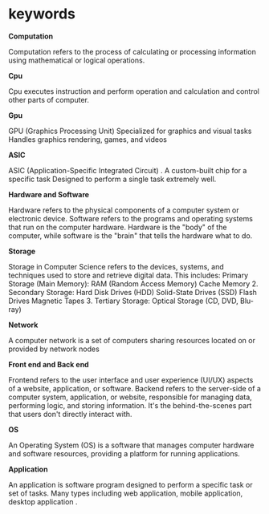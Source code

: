 # keywords
**Computation**

Computation refers to the process of calculating or processing information using mathematical or logical operations.

**Cpu**

Cpu executes instruction and perform operation and calculation and control other parts of computer.

**Gpu**

GPU (Graphics Processing Unit)
Specialized for graphics and visual tasks
Handles graphics rendering, games, and videos

**ASIC**

ASIC (Application-Specific Integrated Circuit) . A custom-built chip for a specific task
Designed to perform a single task extremely well.

**Hardware and Software**

  Hardware refers to the physical components of a computer system or electronic device. Software refers to the programs and operating systems that run on the computer hardware. Hardware is the "body" of the computer, while software is the "brain" that tells the hardware what to do.
  
**Storage**

Storage in Computer Science refers to the devices, systems, and techniques used to store and retrieve digital data. This includes:
Primary Storage (Main Memory):
RAM (Random Access Memory)
Cache Memory
2. Secondary Storage:
Hard Disk Drives (HDD)
Solid-State Drives (SSD)
Flash Drives
Magnetic Tapes
3. Tertiary Storage:
Optical Storage (CD, DVD, Blu-ray)

**Network**

A computer network is a set of computers sharing resources located on or provided by network nodes

**Front end and Back  end**

Frontend refers to the user interface and user experience (UI/UX) aspects of a website, application, or software.
Backend refers to the server-side of a computer system, application, or website, responsible for managing data, performing logic, and storing information. It's the behind-the-scenes part that users don't directly interact with.

**OS**

An Operating System (OS) is a software that manages computer hardware and software resources, providing a platform for running applications.

**Application**

An application is software program designed to perform a specific task or set of tasks.
Many types including web application, mobile application, desktop application .







   
   
  
